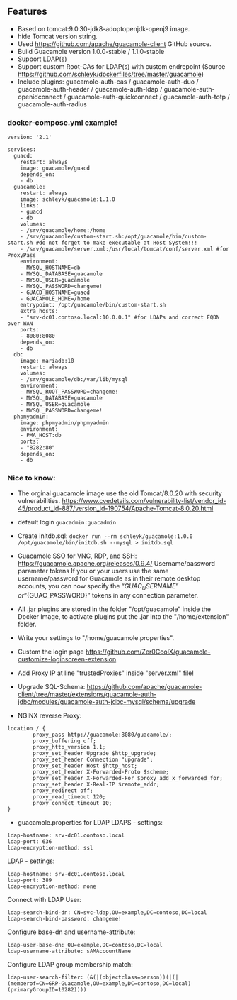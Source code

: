 ## Features
- Based on tomcat:9.0.30-jdk8-adoptopenjdk-openj9 image.
- hide Tomcat version string.
- Used https://github.com/apache/guacamole-client GitHub source.
- Build Guacamole version 1.0.0-stable / 1.1.0-stable 
- Support LDAP(s)
- Support custom Root-CAs for LDAP(s) with custom endrepoint (Source https://github.com/schleyk/dockerfiles/tree/master/guacamole)
- Include plugins:
guacamole-auth-cas / guacamole-auth-duo / guacamole-auth-header / guacamole-auth-ldap / guacamole-auth-openidconnect / guacamole-auth-quickconnect / guacamole-auth-totp / guacamole-auth-radius


### docker-compose.yml example!
```
version: '2.1'

services:
  guacd:
    restart: always
    image: guacamole/guacd
    depends_on:
    - db
  guacamole:
    restart: always
    image: schleyk/guacamole:1.1.0
    links:
    - guacd
    - db
    volumes:
    - /srv/guacamole/home:/home
    - /srv/guacamole/custom-start.sh:/opt/guacamole/bin/custom-start.sh #do not forget to make executable at Host System!!!
    - /srv/guacamole/server.xml:/usr/local/tomcat/conf/server.xml #for ProxyPass 
    environment:
    - MYSQL_HOSTNAME=db
    - MYSQL_DATABASE=guacamole
    - MYSQL_USER=guacamole
    - MYSQL_PASSWORD=changeme!
    - GUACD_HOSTNAME=guacd
    - GUACAMOLE_HOME=/home
    entrypoint: /opt/guacamole/bin/custom-start.sh
    extra_hosts:
    - "srv-dc01.contoso.local:10.0.0.1" #for LDAPs and correct FQDN over WAN
    ports:
    - 8080:8080
    depends_on:
    - db
  db:
    image: mariadb:10
    restart: always
    volumes:
    - /srv/guacamole/db:/var/lib/mysql
    environment:
    - MYSQL_ROOT_PASSWORD=changeme!
    - MYSQL_DATABASE=guacamole
    - MYSQL_USER=guacamole
    - MYSQL_PASSWORD=changeme!
  phpmyadmin:
    image: phpmyadmin/phpmyadmin
    environment:
    - PMA_HOST:db
    ports:
    - "8282:80"
    depends_on:
    - db
```


### Nice to know:
- The orginal guacamole image use the old Tomcat/8.0.20 with security vulnerabilities. 
https://www.cvedetails.com/vulnerability-list/vendor_id-45/product_id-887/version_id-190754/Apache-Tomcat-8.0.20.html

- default login 
```guacadmin:guacadmin```

- Create initdb.sql: 
```docker run --rm schleyk/guacamole:1.0.0 /opt/guacamole/bin/initdb.sh --mysql > initdb.sql```

- Guacamole SSO for VNC, RDP, and SSH: https://guacamole.apache.org/releases/0.9.4/
Username/password parameter tokens
If you or your users use the same username/password for Guacamole as in their remote desktop accounts, you can now specify the 
“${GUAC_USERNAME}” or “${GUAC_PASSWORD}” tokens in any connection parameter. 

- All .jar  plugins are stored in the folder "/opt/guacamole" inside the Docker Image,
to activate plugins put the .jar into the "/home/extension" folder.

- Write your settings to "/home/guacamole.properties".

- Custom the login page https://github.com/Zer0CoolX/guacamole-customize-loginscreen-extension

- Add Proxy IP at line "trustedProxies" inside "server.xml" file!

- Upgrade SQL-Schema:
https://github.com/apache/guacamole-client/tree/master/extensions/guacamole-auth-jdbc/modules/guacamole-auth-jdbc-mysql/schema/upgrade

- NGINX reverse Proxy:
``````
location / {
        proxy_pass http://guacamole:8080/guacamole/;
        proxy_buffering off;
        proxy_http_version 1.1;
        proxy_set_header Upgrade $http_upgrade;
        proxy_set_header Connection "upgrade";
        proxy_set_header Host $http_host;
        proxy_set_header X-Forwarded-Proto $scheme;
        proxy_set_header X-Forwarded-For $proxy_add_x_forwarded_for;
        proxy_set_header X-Real-IP $remote_addr;
        proxy_redirect off;
        proxy_read_timeout 120;
        proxy_connect_timeout 10;
}
``````
- guacamole.properties for LDAP
LDAPS - settings:
``````
ldap-hostname: srv-dc01.contoso.local
ldap-port: 636
ldap-encryption-method: ssl
``````
LDAP - settings:
``````
ldap-hostname: srv-dc01.contoso.local
ldap-port: 389
ldap-encryption-method: none
``````
Connect with LDAP User:
``````
ldap-search-bind-dn: CN=svc-ldap,OU=example,DC=contoso,DC=local
ldap-search-bind-password: changeme!
``````
Configure base-dn and username-attribute:
``````
ldap-user-base-dn: OU=example,DC=contoso,DC=local
ldap-username-attribute: sAMAccountName
``````
Configure LDAP group membership match:
``````
ldap-user-search-filter: (&(|(objectclass=person))(|(|(memberof=CN=GRP-Guacamole,OU=example,DC=contoso,DC=local)(primaryGroupID=10282))))
``````
